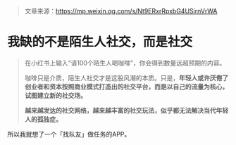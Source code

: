 > 文章来源：https://mp.weixin.qq.com/s/Nt9ERxrRpxbG4USirnVrWA

# 我缺的不是陌生人社交，而是社交

> 在小红书上输入“请100个陌生人喝咖啡”，你会得到数量远超预期的内容。
>
> 咖啡只是介质，陌生人社交才是这股风潮的本质。只是，**年轻人或许厌倦了创业者和资本按照商业模式打造出的社交平台，而是以自己的流量为核心，试图建立新的社交场。**
>
> **越来越发达的社交网络，越来越丰富的社交玩法，似乎都无法解决当代年轻人的孤独症。**

所以我就想了一个「找队友」做任务的APP。